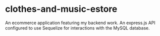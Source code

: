 # clothes-and-music-estore
An ecommerce application featuring my backend work. An express.js API configured to use Sequelize for interactions with the MySQL database.
